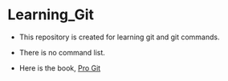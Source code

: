 # Learning_Git

- This repository is created for learning git and git commands.

- There is no command list.

- Here is the book, [Pro Git](https://git-scm.com/book/en/v2)
